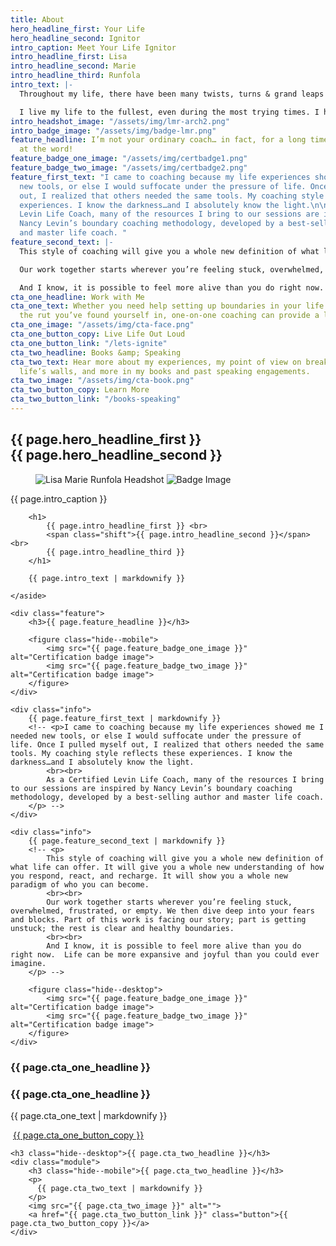 ```yaml
---
title: About
hero_headline_first: Your Life
hero_headline_second: Ignitor
intro_caption: Meet Your Life Ignitor
intro_headline_first: Lisa
intro_headline_second: Marie
intro_headline_third: Runfola
intro_text: |-
  Throughout my life, there have been many twists, turns & grand leaps of faiths. I have made decisions and choices that others have deemed courageous and adventurous, and have gone through heartbreak, chaos and grief, with my feet on the ground and my eyes towards what’s next. Feeling stuck is exhausting — the dimness and disconnection every day, all while the to-do list is piling up — and the discontent it creates is pervasive. Moments like this have had an immeasurable impact on me not because of how low I felt, but because of how I turned hardships into triumphs that continue to enrich my life.

  I live my life to the fullest, even during the most trying times. I have learned how to keep my mindset ignited, and now I am here to do the same for you. If you’ve ever felt like you were an adventurous soul just waiting for the right opportunity, here’s your sign.
intro_headshot_image: "/assets/img/lmr-arch2.png"
intro_badge_image: "/assets/img/badge-lmr.png"
feature_headline: I’m not your ordinary coach… in fact, for a long time I shuddered
  at the word!
feature_badge_one_image: "/assets/img/certbadge1.png"
feature_badge_two_image: "/assets/img/certbadge2.png"
feature_first_text: "I came to coaching because my life experiences showed me I needed
  new tools, or else I would suffocate under the pressure of life. Once I pulled myself
  out, I realized that others needed the same tools. My coaching style reflects these
  experiences. I know the darkness…and I absolutely know the light.\n\nAs a Certified
  Levin Life Coach, many of the resources I bring to our sessions are inspired by
  Nancy Levin’s boundary coaching methodology, developed by a best-selling author
  and master life coach. "
feature_second_text: |-
  This style of coaching will give you a whole new definition of what life can offer. It will give you a whole new understanding of how you respond, react, and recharge. It will show you a whole new paradigm of who you can become.

  Our work together starts wherever you’re feeling stuck, overwhelmed, frustrated, or empty. We then dive deep into your fears and blocks. Part of this work is facing our story; part is getting unstuck; the rest is clear and healthy boundaries.

  And I know, it is possible to feel more alive than you do right now.  Life can be more expansive and joyful than you could ever imagine.
cta_one_headline: Work with Me
cta_one_text: Whether you need help setting up boundaries in your life or escaping
  the rut you’ve found yourself in, one-on-one coaching can provide a lot of insight.
cta_one_image: "/assets/img/cta-face.png"
cta_one_button_copy: Live Life Out Loud
cta_one_button_link: "/lets-ignite"
cta_two_headline: Books &amp; Speaking
cta_two_text: Hear more about my experiences, my point of view on breaking through
  life’s walls, and more in my books and past speaking engagements.
cta_two_image: "/assets/img/cta-book.png"
cta_two_button_copy: Learn More
cta_two_button_link: "/books-speaking"
---
```


<section class="section hero about__hero">
    <h1>
        {{ page.hero_headline_first }} <br class="hide--mobile">
        <span class="shift">
            {{ page.hero_headline_second }}
        </span>
    </h1>
</section>

<section class="section about__intro">
    <main>
        <figure>
            <img class="photo" src="{{ page.intro_headshot_image }}" alt="Lisa Marie Runfola Headshot">
            <img class="badge" src="{{ page.intro_badge_image }}" alt="Badge Image">
        </figure>
    </main>
    <aside>
        <p class="caption">{{ page.intro_caption }}</p>

        <h1>
            {{ page.intro_headline_first }} <br>
            <span class="shift">{{ page.intro_headline_second }}</span> <br>
            {{ page.intro_headline_third }}
        </h1>

        {{ page.intro_text | markdownify }}

    </aside>

    <div class="feature">
        <h3>{{ page.feature_headline }}</h3>

        <figure class="hide--mobile">
            <img src="{{ page.feature_badge_one_image }}" alt="Certification badge image">
            <img src="{{ page.feature_badge_two_image }}" alt="Certification badge image">
        </figure>
    </div>

    <div class="info">
        {{ page.feature_first_text | markdownify }}
        <!-- <p>I came to coaching because my life experiences showed me I needed new tools, or else I would suffocate under the pressure of life. Once I pulled myself out, I realized that others needed the same tools. My coaching style reflects these experiences. I know the darkness…and I absolutely know the light.
            <br><br>
            As a Certified Levin Life Coach, many of the resources I bring to our sessions are inspired by Nancy Levin’s boundary coaching methodology, developed by a best-selling author and master life coach. 
        </p> -->
    </div>
    
    <div class="info">
        {{ page.feature_second_text | markdownify }}
        <!-- <p>
            This style of coaching will give you a whole new definition of what life can offer. It will give you a whole new understanding of how you respond, react, and recharge. It will show you a whole new paradigm of who you can become.
            <br><br>
            Our work together starts wherever you’re feeling stuck, overwhelmed, frustrated, or empty. We then dive deep into your fears and blocks. Part of this work is facing our story; part is getting unstuck; the rest is clear and healthy boundaries.
            <br><br>
            And I know, it is possible to feel more alive than you do right now.  Life can be more expansive and joyful than you could ever imagine.
        </p> -->

        <figure class="hide--desktop">
            <img src="{{ page.feature_badge_one_image }}" alt="Certification badge image">
            <img src="{{ page.feature_badge_two_image }}" alt="Certification badge image">
        </figure>
    </div>
</section>

<section class="section cta about__cta">
    <h3 class="hide--desktop">{{ page.cta_one_headline }}</h3>
    <div class="module">
        <h3 class="hide--mobile">{{ page.cta_one_headline }}</h3>
        <p>
          {{ page.cta_one_text | markdownify }}
        </p>
        <img src="{{ page.cta_one_image }}" alt="">
        <a href="{{ page.cta_one_button_link }}" class="button">{{ page.cta_one_button_copy }}</a>
    </div>
    
    <h3 class="hide--desktop">{{ page.cta_two_headline }}</h3>
    <div class="module">
        <h3 class="hide--mobile">{{ page.cta_two_headline }}</h3>
        <p>
          {{ page.cta_two_text | markdownify }}
        </p>
        <img src="{{ page.cta_two_image }}" alt="">
        <a href="{{ page.cta_two_button_link }}" class="button">{{ page.cta_two_button_copy }}</a>
    </div>
</section>